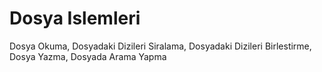 # Dosya Islemleri
 Dosya Okuma, Dosyadaki Dizileri Siralama, Dosyadaki Dizileri Birlestirme, Dosya Yazma, Dosyada Arama Yapma
